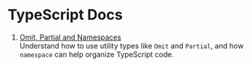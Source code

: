 # TypeScript Docs

1. [Omit, Partial and Namespaces](./Omit-Partial.md)  
   Understand how to use utility types like `Omit` and `Partial`, and how `namespace` can help organize TypeScript code.
